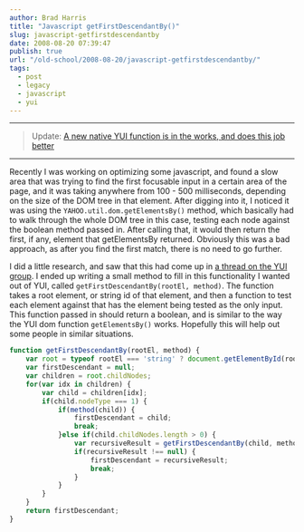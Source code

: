 ```yaml
---
author: Brad Harris
title: "Javascript getFirstDescendantBy()"
slug: javascript-getfirstdescendantby
date: 2008-08-20 07:39:47
publish: true
url: "/old-school/2008-08-20/javascript-getfirstdescendantby/"
tags:
  - post
  - legacy
  - javascript
  - yui
---
```


---

>	Update: [A new native YUI function is in the works, and does this job better][new-function]

---

Recently I was working on optimizing some javascript, and found a slow area that was trying to find the first focusable input in a certain area of the page, and it was taking anywhere from 100 - 500 milliseconds, depending on the size of the DOM tree in that element.  After digging into it, I noticed it was using the ```YAHOO.util.dom.getElementsBy()``` method, which basically had to walk through the whole DOM tree in this case, testing each node against the boolean method passed in.  After calling that, it would then return the first, if any, element that getElementsBy returned.  Obviously this was a bad approach, as after you find the first match, there is no need to go further.

I did a little research, and saw that this had come up in [a thread on the YUI group][thread].  I ended up writing a small method to fill in this functionality I wanted out of YUI, called ```getFirstDescendantBy(rootEl, method)```.  The function takes a root element, or string id of that element, and then a function to test each element against that has the element being tested as the only input.  This function passed in should return a boolean, and is similar to the way the YUI dom function ```getElementsBy()``` works.  Hopefully this will help out some people in similar situations.

```javascript
function getFirstDescendantBy(rootEl, method) {
	var root = typeof rootEl === 'string' ? document.getElementById(rootEl) : rootEl;
	var firstDescendant = null;
	var children = root.childNodes;
	for(var idx in children) {
		var child = children[idx];
		if(child.nodeType === 1) {
			if(method(child)) {
				firstDescendant = child;
				break;
			}else if(child.childNodes.length > 0) {
				var recursiveResult = getFirstDescendantBy(child, method);
				if(recursiveResult !== null) {
					firstDescendant = recursiveResult;
					break;
				}
			}
		}
	}
	return firstDescendant;
}
```

[new-function]: /2009/01/22/followup-on-yui-getfirstdescendantby/
[thread]: http://tech.groups.yahoo.com/group/ydn-javascript/message/19684
